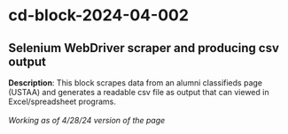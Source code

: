 # cd-block-2024-04-002
## Selenium WebDriver scraper and producing csv output
**Description**: This block scrapes data from an alumni classifieds page (USTAA) and generates a readable csv file as output that can viewed in Excel/spreadsheet programs. \
\
*Working as of 4/28/24 version of the page*